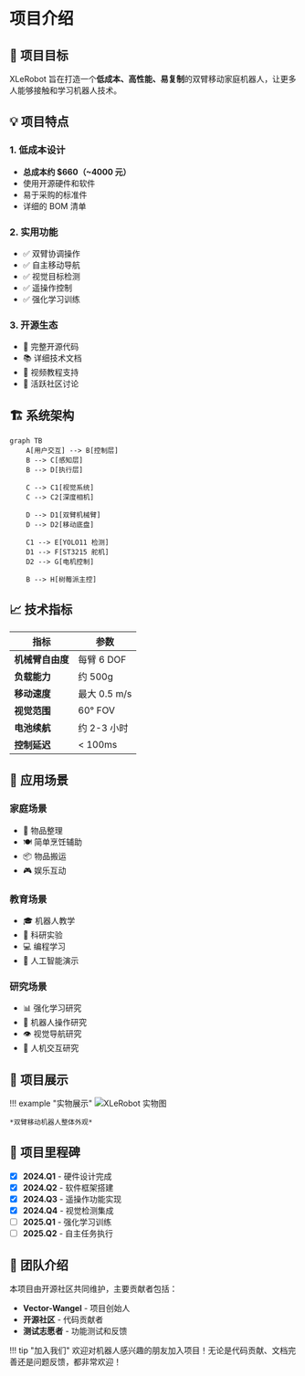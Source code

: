 # 项目介绍

## 🎯 项目目标

XLeRobot 旨在打造一个**低成本、高性能、易复制**的双臂移动家庭机器人，让更多人能够接触和学习机器人技术。

## 💡 项目特点

### 1. 低成本设计

- **总成本约 $660（~4000 元）**
- 使用开源硬件和软件
- 易于采购的标准件
- 详细的 BOM 清单

### 2. 实用功能

- ✅ 双臂协调操作
- ✅ 自主移动导航
- ✅ 视觉目标检测
- ✅ 遥操作控制
- ✅ 强化学习训练

### 3. 开源生态

- 🌟 完整开源代码
- 📚 详细技术文档
- 🎥 视频教程支持
- 💬 活跃社区讨论

## 🏗️ 系统架构

```mermaid
graph TB
    A[用户交互] --> B[控制层]
    B --> C[感知层]
    B --> D[执行层]

    C --> C1[视觉系统]
    C --> C2[深度相机]

    D --> D1[双臂机械臂]
    D --> D2[移动底盘]

    C1 --> E[YOLO11 检测]
    D1 --> F[ST3215 舵机]
    D2 --> G[电机控制]

    B --> H[树莓派主控]
```

## 📈 技术指标

| 指标             | 参数         |
| ---------------- | ------------ |
| **机械臂自由度** | 每臂 6 DOF   |
| **负载能力**     | 约 500g      |
| **移动速度**     | 最大 0.5 m/s |
| **视觉范围**     | 60° FOV      |
| **电池续航**     | 约 2-3 小时  |
| **控制延迟**     | < 100ms      |

## 🎨 应用场景

### 家庭场景

- 🧹 物品整理
- 🍽️ 简单烹饪辅助
- 📦 物品搬运
- 🎮 娱乐互动

### 教育场景

- 🎓 机器人教学
- 🔬 科研实验
- 💻 编程学习
- 🤖 人工智能演示

### 研究场景

- 📊 强化学习研究
- 🦾 机器人操作研究
- 👁️ 视觉导航研究
- 🧪 人机交互研究

## 📸 项目展示

!!! example "实物展示"
![XLeRobot 实物图](https://raw.githubusercontent.com/Vector-Wangel/XLeRobot/main/docs/images/robot.jpg)

    *双臂移动机器人整体外观*

## 🌟 项目里程碑

- [x] **2024.Q1** - 硬件设计完成
- [x] **2024.Q2** - 软件框架搭建
- [x] **2024.Q3** - 遥操作功能实现
- [x] **2024.Q4** - 视觉检测集成
- [ ] **2025.Q1** - 强化学习训练
- [ ] **2025.Q2** - 自主任务执行

## 👥 团队介绍

本项目由开源社区共同维护，主要贡献者包括：

- **Vector-Wangel** - 项目创始人
- **开源社区** - 代码贡献者
- **测试志愿者** - 功能测试和反馈

!!! tip "加入我们"
欢迎对机器人感兴趣的朋友加入项目！无论是代码贡献、文档完善还是问题反馈，都非常欢迎！
